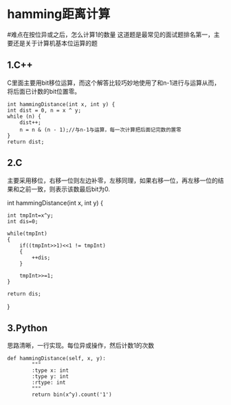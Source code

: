 # hamming距离计算 #
#难点在按位异或之后，怎么计算1的数量
这道题是最常见的面试题排名第一，主要还是关于计算机基本位运算的题  

## 1.C++ ##
C里面主要用bit移位运算，而这个解答比较巧妙地使用了和n-1进行与运算从而，将后面已计数的bit位置零。 
 
	int hammingDistance(int x, int y) {
    int dist = 0, n = x ^ y;
    while (n) {
    	dist++;
    	n = n & (n - 1);//与n-1与运算，每一次计算把后面记完数的置零
    }
    return dist;
## 2.C ##
主要采用移位，右移一位则左边补零，左移同理，如果右移一位，再左移一位的结果和之前一致，则表示该数最后bit为0.  

int hammingDistance(int x, int y) {
    
    int tmpInt=x^y;
    int dis=0;
    
    while(tmpInt)
    {
        if((tmpInt>>1)<<1 != tmpInt)
        {
            ++dis;
        }
        
        tmpInt>>=1;
    }
    
    return dis;
}

## 3.Python ##
思路清晰，一行实现。每位异或操作，然后计数1的次数

	def hammingDistance(self, x, y):
	        """
	        :type x: int
	        :type y: int
	        :rtype: int
	        """
	        return bin(x^y).count('1')